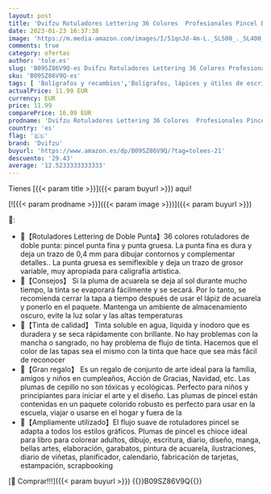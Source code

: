 ```yaml
---
layout: post
title: 'Dvifzu Rotuladores Lettering 36 Colores  Profesionales Pincel Doble Punta Fina Gruesa  Rotuladores Acuarelables y 3 Plantillas para Niños y Adultos Lettering  Caligrafía  Cómics  Graffiti'
date: 2023-01-23 16:37:38
image: 'https://m.media-amazon.com/images/I/51qnJd-4m-L._SL500_._SL400_.jpg'
comments: true
category: ofertas
author: 'tole.es'
slug: 'B09SZ86V9Q-es Dvifzu Rotuladores Lettering 36 Colores Profesionales...'
sku: 'B09SZ86V9Q-es'
tags: [ 'Bolígrafos y recambios','Bolígrafos, lápices y útiles de escritura','Oficina y papelería','Rotuladores de punta fina','dvifzu','rotuladores','🇪🇸', ]
actualPrice: 11.99 EUR
currency: EUR
price: 11.99
comparePrice: 16.99 EUR
prodname: 'Dvifzu Rotuladores Lettering 36 Colores  Profesionales Pincel Doble Punta Fina Gruesa  Rotuladores Acuarelables y 3 Plantillas para Niños y Adultos Lettering  Caligrafía  Cómics  Graffiti'
country: 'es'
flag: '🇪🇸'
brand: 'Dvifzu'
buyurl: 'https://www.amazon.es/dp/B09SZ86V9Q/?tag=tolees-21'
descuento: '29.43'
average: '12.5233333333333'
---
```


Tienes [{{< param title >}}]({{< param buyurl >}}) aqui!

[![{{< param prodname >}}]({{< param image >}})]({{< param buyurl >}})

🔎:

- 🎨【Rotuladores Lettering de Doble Punta】36 colores rotuladores de doble punta: pincel punta fina y punta gruesa. La punta fina es dura y deja un trazo de 0,4 mm para dibujar contornos y complementar detalles.. La punta gruesa es semiflexible y deja un trazo de grosor variable, muy apropiada para caligrafía artística.
- 🎨【Consejos】 Si la pluma de acuarela se deja al sol durante mucho tiempo, la tinta se evaporará fácilmente y se secará. Por lo tanto, se recomienda cerrar la tapa a tiempo después de usar el lápiz de acuarela y ponerlo en el paquete. Mantenga un ambiente de almacenamiento oscuro, evite la luz solar y las altas temperaturas
- 🎨【Tinta de calidad】 Tinta soluble en agua, líquida y inodoro que es duradera y se seca rápidamente con brillante. No hay problemas con la mancha o sangrado, no hay problema de flujo de tinta. Hacemos que el color de las tapas sea el mismo con la tinta que hace que sea más fácil de reconocer
- 🎁【Gran regalo】 Es un regalo de conjunto de arte ideal para la familia, amigos y niños en cumpleaños, Acción de Gracias, Navidad, etc. Las plumas de cepillo no son tóxicas y ecológicas. Perfecto para niños y principiantes para iniciar el arte y el diseño. Las plumas de pincel están contenidas en un paquete colorido robusto es perfecto para usar en la escuela, viajar o usarse en el hogar y fuera de la
- 🎨【Ampliamente utilizado】El flujo suave de rotuladores pincel se adapta a todos los estilos gráficos. Plumas de pincel es chioce ideal para libro para colorear adultos, dibujo, escritura, diario, diseño, manga, bellas artes, elaboración, garabatos, pintura de acuarela, ilustraciones, diario de viñetas, planificador, calendario, fabricación de tarjetas, estampación, scrapbooking

[🛒 Comprar!!!]({{< param buyurl >}})
{{<world>}}B09SZ86V9Q{{</world>}}
